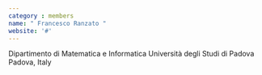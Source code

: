 ```yaml
---
category : members
name: " Francesco Ranzato " 
website: '#'
---
```

Dipartimento di Matematica e Informatica
Università degli Studi di Padova
Padova, Italy

